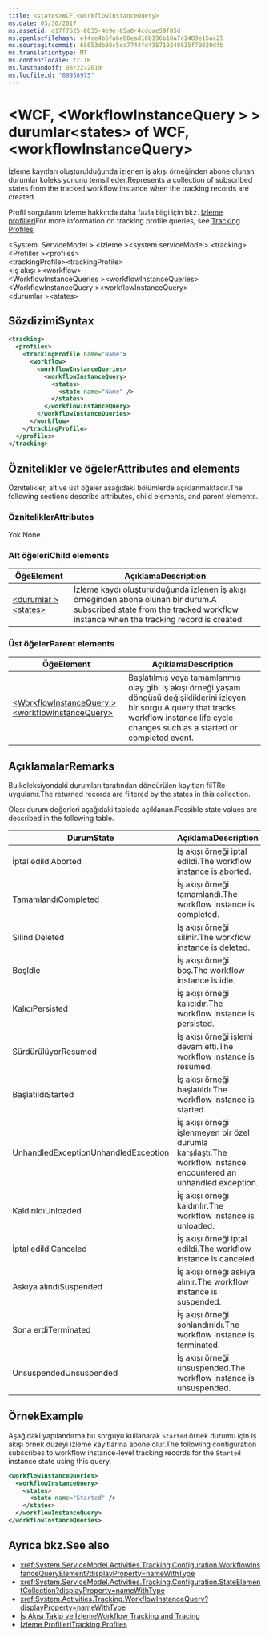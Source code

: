```yaml
---
title: <states>WCF,<workflowInstanceQuery>
ms.date: 03/30/2017
ms.assetid: d17f7525-8035-4e9e-85a0-4cddae59f85d
ms.openlocfilehash: ef4ce4b6fa6e60ead10b196b10a7c1489e15ac25
ms.sourcegitcommit: 68653db98c5ea7744fd438710248935f70020dfb
ms.translationtype: MT
ms.contentlocale: tr-TR
ms.lasthandoff: 08/22/2019
ms.locfileid: "69938975"
---
```

# <a name="states-of-wcf-workflowinstancequery"></a><span data-ttu-id="06577-102">\<WCF, \<WorkflowInstanceQuery > > durumlar</span><span class="sxs-lookup"><span data-stu-id="06577-102">\<states> of WCF, \<workflowInstanceQuery></span></span>

<span data-ttu-id="06577-103">İzleme kayıtları oluşturulduğunda izlenen iş akışı örneğinden abone olunan durumlar koleksiyonunu temsil eder.</span><span class="sxs-lookup"><span data-stu-id="06577-103">Represents a collection of subscribed states from the tracked workflow instance when the tracking records are created.</span></span>  
  
<span data-ttu-id="06577-104">Profil sorgularını izleme hakkında daha fazla bilgi için bkz. [Izleme profilleri](../../../windows-workflow-foundation/tracking-profiles.md)</span><span class="sxs-lookup"><span data-stu-id="06577-104">For more information on tracking profile queries, see [Tracking Profiles](../../../windows-workflow-foundation/tracking-profiles.md)</span></span>  
  
<span data-ttu-id="06577-105">\<System. ServiceModel > \<izleme ></span><span class="sxs-lookup"><span data-stu-id="06577-105">\<system.serviceModel> \<tracking></span></span>  
<span data-ttu-id="06577-106">\<Profiller ></span><span class="sxs-lookup"><span data-stu-id="06577-106">\<profiles></span></span>  
<span data-ttu-id="06577-107">\<trackingProfile></span><span class="sxs-lookup"><span data-stu-id="06577-107">\<trackingProfile></span></span>  
<span data-ttu-id="06577-108">\<iş akışı ></span><span class="sxs-lookup"><span data-stu-id="06577-108">\<workflow></span></span>  
<span data-ttu-id="06577-109">\<WorkflowInstanceQueries ></span><span class="sxs-lookup"><span data-stu-id="06577-109">\<workflowInstanceQueries></span></span>  
<span data-ttu-id="06577-110">\<WorkflowInstanceQuery ></span><span class="sxs-lookup"><span data-stu-id="06577-110">\<workflowInstanceQuery></span></span>  
<span data-ttu-id="06577-111">\<durumlar ></span><span class="sxs-lookup"><span data-stu-id="06577-111">\<states></span></span>  
  
## <a name="syntax"></a><span data-ttu-id="06577-112">Sözdizimi</span><span class="sxs-lookup"><span data-stu-id="06577-112">Syntax</span></span>  
  
```xml  
<tracking>
  <profiles>
    <trackingProfile name="Name">
      <workflow>
        <workflowInstanceQueries>
          <workflowInstanceQuery>
            <states>
              <state name="Name" />
            </states>
          </workflowInstanceQuery>
        </workflowInstanceQueries>
      </workflow>
    </trackingProfile>
  </profiles>
</tracking>
```  
  
## <a name="attributes-and-elements"></a><span data-ttu-id="06577-113">Öznitelikler ve öğeler</span><span class="sxs-lookup"><span data-stu-id="06577-113">Attributes and elements</span></span>

<span data-ttu-id="06577-114">Öznitelikler, alt ve üst öğeler aşağıdaki bölümlerde açıklanmaktadır.</span><span class="sxs-lookup"><span data-stu-id="06577-114">The following sections describe attributes, child elements, and parent elements.</span></span>  
  
### <a name="attributes"></a><span data-ttu-id="06577-115">Öznitelikler</span><span class="sxs-lookup"><span data-stu-id="06577-115">Attributes</span></span>  

<span data-ttu-id="06577-116">Yok.</span><span class="sxs-lookup"><span data-stu-id="06577-116">None.</span></span>  
  
### <a name="child-elements"></a><span data-ttu-id="06577-117">Alt öğeleri</span><span class="sxs-lookup"><span data-stu-id="06577-117">Child elements</span></span>
  
|<span data-ttu-id="06577-118">Öğe</span><span class="sxs-lookup"><span data-stu-id="06577-118">Element</span></span>|<span data-ttu-id="06577-119">Açıklama</span><span class="sxs-lookup"><span data-stu-id="06577-119">Description</span></span>|  
|-------------|-----------------|  
|[<span data-ttu-id="06577-120">\<durumlar ></span><span class="sxs-lookup"><span data-stu-id="06577-120">\<states></span></span>](state-of-wcf-workflowinstancequery.md)|<span data-ttu-id="06577-121">İzleme kaydı oluşturulduğunda izlenen iş akışı örneğinden abone olunan bir durum.</span><span class="sxs-lookup"><span data-stu-id="06577-121">A subscribed state from the tracked workflow instance when the tracking record is created.</span></span>|  
  
### <a name="parent-elements"></a><span data-ttu-id="06577-122">Üst öğeler</span><span class="sxs-lookup"><span data-stu-id="06577-122">Parent elements</span></span>  
  
|<span data-ttu-id="06577-123">Öğe</span><span class="sxs-lookup"><span data-stu-id="06577-123">Element</span></span>|<span data-ttu-id="06577-124">Açıklama</span><span class="sxs-lookup"><span data-stu-id="06577-124">Description</span></span>|  
|-------------|-----------------|  
|[<span data-ttu-id="06577-125">\<WorkflowInstanceQuery ></span><span class="sxs-lookup"><span data-stu-id="06577-125">\<workflowInstanceQuery></span></span>](../windows-workflow-foundation/workflowinstancequery.md)|<span data-ttu-id="06577-126">Başlatılmış veya tamamlanmış olay gibi iş akışı örneği yaşam döngüsü değişikliklerini izleyen bir sorgu.</span><span class="sxs-lookup"><span data-stu-id="06577-126">A query that tracks workflow instance life cycle changes such as a started or completed event.</span></span>|  
  
## <a name="remarks"></a><span data-ttu-id="06577-127">Açıklamalar</span><span class="sxs-lookup"><span data-stu-id="06577-127">Remarks</span></span>

<span data-ttu-id="06577-128">Bu koleksiyondaki durumları tarafından döndürülen kayıtları filTRe uygulanır.</span><span class="sxs-lookup"><span data-stu-id="06577-128">The returned records are filtered by the states in this collection.</span></span>  
  
<span data-ttu-id="06577-129">Olası durum değerleri aşağıdaki tabloda açıklanan.</span><span class="sxs-lookup"><span data-stu-id="06577-129">Possible state values are described in the following table.</span></span>  
  
|<span data-ttu-id="06577-130">Durum</span><span class="sxs-lookup"><span data-stu-id="06577-130">State</span></span>|<span data-ttu-id="06577-131">Açıklama</span><span class="sxs-lookup"><span data-stu-id="06577-131">Description</span></span>|  
|-----------|-----------------|  
|<span data-ttu-id="06577-132">İptal edildi</span><span class="sxs-lookup"><span data-stu-id="06577-132">Aborted</span></span>|<span data-ttu-id="06577-133">İş akışı örneği iptal edildi.</span><span class="sxs-lookup"><span data-stu-id="06577-133">The workflow instance is aborted.</span></span>|  
|<span data-ttu-id="06577-134">Tamamlandı</span><span class="sxs-lookup"><span data-stu-id="06577-134">Completed</span></span>|<span data-ttu-id="06577-135">İş akışı örneği tamamlandı.</span><span class="sxs-lookup"><span data-stu-id="06577-135">The workflow instance is completed.</span></span>|  
|<span data-ttu-id="06577-136">Silindi</span><span class="sxs-lookup"><span data-stu-id="06577-136">Deleted</span></span>|<span data-ttu-id="06577-137">İş akışı örneği silinir.</span><span class="sxs-lookup"><span data-stu-id="06577-137">The workflow instance is deleted.</span></span>|  
|<span data-ttu-id="06577-138">Boş</span><span class="sxs-lookup"><span data-stu-id="06577-138">Idle</span></span>|<span data-ttu-id="06577-139">İş akışı örneği boş.</span><span class="sxs-lookup"><span data-stu-id="06577-139">The workflow instance is idle.</span></span>|  
|<span data-ttu-id="06577-140">Kalıcı</span><span class="sxs-lookup"><span data-stu-id="06577-140">Persisted</span></span>|<span data-ttu-id="06577-141">İş akışı örneği kalıcıdır.</span><span class="sxs-lookup"><span data-stu-id="06577-141">The workflow instance is persisted.</span></span>|  
|<span data-ttu-id="06577-142">Sürdürülüyor</span><span class="sxs-lookup"><span data-stu-id="06577-142">Resumed</span></span>|<span data-ttu-id="06577-143">İş akışı örneği işlemi devam etti.</span><span class="sxs-lookup"><span data-stu-id="06577-143">The workflow instance is resumed.</span></span>|  
|<span data-ttu-id="06577-144">Başlatıldı</span><span class="sxs-lookup"><span data-stu-id="06577-144">Started</span></span>|<span data-ttu-id="06577-145">İş akışı örneği başlatıldı.</span><span class="sxs-lookup"><span data-stu-id="06577-145">The workflow instance is started.</span></span>|  
|<span data-ttu-id="06577-146">UnhandledException</span><span class="sxs-lookup"><span data-stu-id="06577-146">UnhandledException</span></span>|<span data-ttu-id="06577-147">İş akışı örneği işlenmeyen bir özel durumla karşılaştı.</span><span class="sxs-lookup"><span data-stu-id="06577-147">The workflow instance encountered an unhandled exception.</span></span>|  
|<span data-ttu-id="06577-148">Kaldırıldı</span><span class="sxs-lookup"><span data-stu-id="06577-148">Unloaded</span></span>|<span data-ttu-id="06577-149">İş akışı örneği kaldırılır.</span><span class="sxs-lookup"><span data-stu-id="06577-149">The workflow instance is unloaded.</span></span>|  
|<span data-ttu-id="06577-150">İptal edildi</span><span class="sxs-lookup"><span data-stu-id="06577-150">Canceled</span></span>|<span data-ttu-id="06577-151">İş akışı örneği iptal edildi.</span><span class="sxs-lookup"><span data-stu-id="06577-151">The workflow instance is canceled.</span></span>|  
|<span data-ttu-id="06577-152">Askıya alındı</span><span class="sxs-lookup"><span data-stu-id="06577-152">Suspended</span></span>|<span data-ttu-id="06577-153">İş akışı örneği askıya alınır.</span><span class="sxs-lookup"><span data-stu-id="06577-153">The workflow instance is suspended.</span></span>|  
|<span data-ttu-id="06577-154">Sona erdi</span><span class="sxs-lookup"><span data-stu-id="06577-154">Terminated</span></span>|<span data-ttu-id="06577-155">İş akışı örneği sonlandırıldı.</span><span class="sxs-lookup"><span data-stu-id="06577-155">The workflow instance is terminated.</span></span>|  
|<span data-ttu-id="06577-156">Unsuspended</span><span class="sxs-lookup"><span data-stu-id="06577-156">Unsuspended</span></span>|<span data-ttu-id="06577-157">İş akışı örneği unsuspended.</span><span class="sxs-lookup"><span data-stu-id="06577-157">The workflow instance is unsuspended.</span></span>|  
  
## <a name="example"></a><span data-ttu-id="06577-158">Örnek</span><span class="sxs-lookup"><span data-stu-id="06577-158">Example</span></span>

<span data-ttu-id="06577-159">Aşağıdaki yapılandırma bu sorguyu kullanarak `Started` örnek durumu için iş akışı örnek düzeyi izleme kayıtlarına abone olur.</span><span class="sxs-lookup"><span data-stu-id="06577-159">The following configuration subscribes to workflow instance-level tracking records for the `Started` instance state using this query.</span></span>  
  
```xml  
<workflowInstanceQueries>
  <workflowInstanceQuery>
    <states>
      <state name="Started" />
    </states>
  </workflowInstanceQuery>
</workflowInstanceQueries>
```  
  
## <a name="see-also"></a><span data-ttu-id="06577-160">Ayrıca bkz.</span><span class="sxs-lookup"><span data-stu-id="06577-160">See also</span></span>

- <xref:System.ServiceModel.Activities.Tracking.Configuration.WorkflowInstanceQueryElement?displayProperty=nameWithType>
- <xref:System.ServiceModel.Activities.Tracking.Configuration.StateElementCollection?displayProperty=nameWithType>
- <xref:System.Activities.Tracking.WorkflowInstanceQuery?displayProperty=nameWithType>
- [<span data-ttu-id="06577-161">İş Akışı Takip ve İzleme</span><span class="sxs-lookup"><span data-stu-id="06577-161">Workflow Tracking and Tracing</span></span>](../../../windows-workflow-foundation/workflow-tracking-and-tracing.md)
- [<span data-ttu-id="06577-162">İzleme Profilleri</span><span class="sxs-lookup"><span data-stu-id="06577-162">Tracking Profiles</span></span>](../../../windows-workflow-foundation/tracking-profiles.md)
